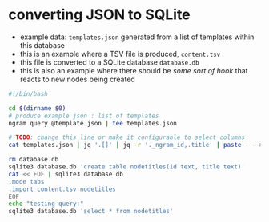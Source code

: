 # converting JSON to SQLite

- example data: `templates.json` generated from a list of templates within this database
- this is an example where a TSV file is produced, `content.tsv`
- this file is converted to a SQLite database `database.db`
- this is also an example where there should be _some sort of hook_ that reacts to new nodes being created

```bash
#!/bin/bash

cd $(dirname $0)
# produce example json : list of templates
ngram query @template json | tee templates.json

# TODO: change this line or make it configurable to select columns
cat templates.json | jq '.[]' | jq -r '._ngram_id,.title' | paste - - > content.tsv

rm database.db
sqlite3 database.db 'create table nodetitles(id text, title text)'
cat << EOF | sqlite3 database.db
.mode tabs
.import content.tsv nodetitles
EOF
echo "testing query:"
sqlite3 database.db 'select * from nodetitles'
```
